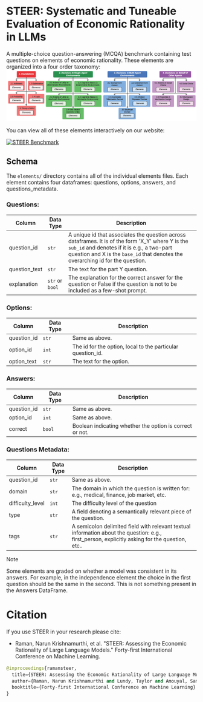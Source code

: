 # STEER: Systematic and Tuneable Evaluation of Economic Rationality in LLMs

A multiple-choice question-answering (MCQA) benchmark containing test questions on elements of economic rationality. 
These elements are organized into a four order taxonomy: ![](taxonomy.jpg)

You can view all of these elements interactively on our website: 

[![STEER Benchmark](https://img.shields.io/badge/STEER%20Benchmark-gray)](https://steer-benchmark.cs.ubc.ca)

## Schema
The ```elements/``` directory contains all of the individual elements files. Each element contains four dataframes: questions, options, answers, and questions_metadata.

### Questions:
| **Column** | **Data Type** | **Description** |
| ---------- | ------------- | --------------- |
| question_id | ```str``` | A unique id that associates the question across dataframes. It is of the form 'X_Y' where Y is the ```sub_id``` and denotes if it is e.g., a two-part question and X is the ```base_id``` that denotes the overarching id for the question. |
| question_text | ```str``` | The text for the part Y question. |
| explanation | ```str``` or ```bool``` | The explanation for the correct answer for the question or False if the question is not to be included as a few-shot prompt. | 

### Options:
| **Column** | **Data Type** | **Description** |
| ---------- | ------------- | --------------- |
| question_id | ```str``` | Same as above. |
| option_id | ```int``` | The id for the option, local to the particular question_id. |
| option_text | ```str``` | The text for the option. |

### Answers:
| **Column** | **Data Type** | **Description** |
| ---------- | ------------- | --------------- |
| question_id | ```str``` | Same as above. |
| option_id | ```int``` | Same as above. |
| correct | ```bool``` | Boolean indicating whether the option is correct or not. |

### Questions Metadata:
| **Column** | **Data Type** | **Description** |
| ---------- | ------------- | --------------- |
| question_id | ```str``` | Same as above. |
| domain | ```str``` | The domain in which the question is written for: e.g., medical, finance, job market, etc. |
| difficulty_level | ```int``` | The difficulty level of the question |
| type | ```str``` | A field denoting a semantically relevant piece of the question. |
| tags | ```str``` | A semicolon delimited field with relevant textual information about the question: e.g., first_person, explicitly asking for the question, etc.. |

> [!NOTE]
> Some elements are graded on whether a model was consistent in its answers. For example, in the independence element the choice in the first question should be the same in the second. This is not something present in the Answers DataFrame.

# Citation

If you use STEER in your research please cite:

- Raman, Narun Krishnamurthi, et al. "STEER: Assessing the Economic Rationality of Large Language Models." Forty-first International Conference on Machine Learning.


```python
@inproceedings{ramansteer,
  title={STEER: Assessing the Economic Rationality of Large Language Models},
  author={Raman, Narun Krishnamurthi and Lundy, Taylor and Amouyal, Samuel Joseph and Levine, Yoav and Leyton-Brown, Kevin and Tennenholtz, Moshe},
  booktitle={Forty-first International Conference on Machine Learning}
}
```
